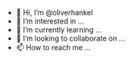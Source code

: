 - 👋 Hi, I’m @oliverhankel
- 👀 I’m interested in ...
- 🌱 I’m currently learning ...
- 💞️ I’m looking to collaborate on ...
- 📫 How to reach me ...

<!---
oliverhankel/oliverhankel is a ✨ special ✨ repository because its `README.md` (this file) appears on your GitHub profile.
You can click the Preview link to take a look at your changes.
--->
